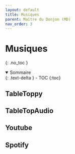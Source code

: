 ```yaml
---
layout: default
title: Musiques
parent: Maître du Donjon (MD)
nav_order: 3
---
```



# Musiques
{: .no_toc }


<details open markdown="block">
  <summary>
    Sommaire
  </summary>
  {: .text-delta }
- TOC
{:toc}
</details>

## TableToppy

## TableTopAudio


## Youtube

## Spotify
